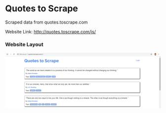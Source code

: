 # Quotes to Scrape
Scraped data from quotes.toscrape.com

Website Link: http://quotes.toscrape.com/js/

### Website Layout
![Methodology](https://github.com/ashishtomar99/quotes.toscrape.com_WebDataAnalytics/blob/master/quotes_to_scrape.PNG)
